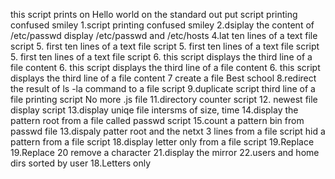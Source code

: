 this script prints on Hello world on the standard out put
script printing confused smiley
1.script printing confused smiley
2.dsiplay the content of /etc/passwd
display /etc/passwd and /etc/hosts 
4.lat ten lines of a text file script
5. first ten  lines of a text file script
5. first ten  lines of a text file script
5. first ten  lines of a text file script
6. this script displays the third line of a file content
6. this script displays the third line of a file content
6. this script displays the third line of a file content
7 create a file Best school
8.redirect the result of ls -la command to a file script
9.duplicate script
third line of a file printing script
No more .js file
11.directory counter script
12. newest file display script
13.display uniqe file intersms of size, time
14.display the pattern root from a file called passwd script
15.count a pattern bin from passwd file
13.dispaly patter root and the netxt 3 lines from a file script
hid a pattern from a file script
18.display letter only from a file script
19.Replace
19.Replace
20 remove a character
21.display the mirror
22.users and home dirs sorted by user
18.Letters only

